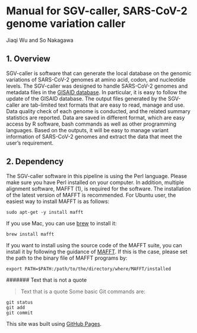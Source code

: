 # Manual for SGV-caller, SARS-CoV-2 genome variation caller
Jiaqi Wu and So Nakagawa

## 1. Overview
SGV-caller is software that can generate the local database on the genomic variations of SARS-CoV-2 genomes at amino acid, codon, and nucleotide levels. The SGV-caller was designed to handle SARS-CoV-2 genomes and metadata files in the [GISAID database](https://www.gisaid.org/). In particular, it is easy to follow the update of the GISAID database. The output files generated by the SGV-caller are tab-limited text formats that are easy to read, manage and use. Data quality check of each genome is conducted, and the related summary statistics are reported. Data are saved in different format, which are easy access by R software, bash commands as well as other programming languages. Based on the outputs, it will be easy to manage variant information of SARS-CoV-2 genomes and extract the data that meet the user’s requirement.

## 2. Dependency
  The SGV-caller software in this pipeline is using the Perl language. Please make sure you have Perl installed on your computer. In addition, multiple alignment software, MAFFT (1), is required for the software. The installation of the latest version of MAFFT is recommended.
  For Ubuntu user, the easiest way to install MAFFT is as follows:
```
sudo apt-get -y install mafft
```
If you use Mac, you can use [brew](https://brew.sh/) to install it:
```
brew install mafft
```
If you want to install using the source code of the MAFFT suite, you can install it by following the guidance of [MAFFT](https://mafft.cbrc.jp/). If this is the case, please set the path to the binary file of MAFFT programs by:
```
export PATH=$PATH:/path/to/the/directory/where/MAFFT/installed
```

#######
Text that is not a quote
> Text that is a quote
Some basic Git commands are:
```
git status
git add
git commit
```

This site was built using [GitHub Pages](https://pages.github.com/).

